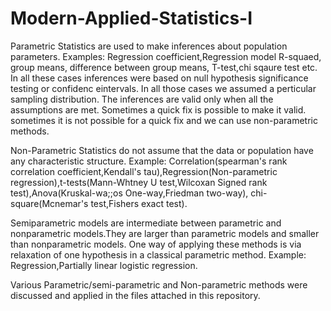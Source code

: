 # Modern-Applied-Statistics-I

Parametric Statistics are used to make inferences about population parameters.
Examples: Regression coefficient,Regression model R-squaed, group means, difference between group means, T-test,chi sqaure test etc.
In all these cases inferences were based on null hypothesis significance testing or confidenc eintervals. 
In all those cases we assumed a perticular sampling distribution. The inferences are valid only when all the assumptions are met.
Sometimes a quick fix is possible to make it valid. sometimes it is not possible for a quick fix and we can use non-parametric methods.

Non-Parametric Statistics do not assume that the data or population have any characteristic structure.
Example: Correlation(spearman's rank correlation coefficient,Kendall's tau),Regression(Non-parametric regression),t-tests(Mann-Whtney U test,Wilcoxan Signed rank test),Anova(Kruskal-wa;;os One-way,Friedman two-way),
chi-square(Mcnemar's test,Fishers exact test).

Semiparametric models are intermediate between parametric and nonparametric models.They are larger than parametric models and smaller than nonparametric models.
One way of applying these methods is via relaxation of one hypothesis in a classical parametric method.
Example: Regression,Partially linear logistic regression.

Various Parametric/semi-parametric and Non-parametric methods were discussed and applied in the files attached in this repository.
